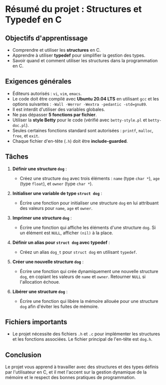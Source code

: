# Résumé du projet : Structures et Typedef en C

## Objectifs d'apprentissage
- Comprendre et utiliser les **structures** en C.
- Apprendre à utiliser **typedef** pour simplifier la gestion des types.
- Savoir quand et comment utiliser les structures dans la programmation en C.

## Exigences générales
- Éditeurs autorisés : `vi`, `vim`, `emacs`.
- Le code doit être compilé avec **Ubuntu 20.04 LTS** en utilisant `gcc` et les options suivantes : `-Wall -Werror -Wextra -pedantic -std=gnu89`.
- Il est interdit d'utiliser des variables globales.
- Ne pas dépasser **5 fonctions par fichier**.
- Utiliser la **style Betty** pour le code (vérifié avec `betty-style.pl` et `betty-doc.pl`).
- Seules certaines fonctions standard sont autorisées : `printf`, `malloc`, `free`, et `exit`.
- Chaque fichier d'en-tête (`.h`) doit être **include-guarded**.

## Tâches

1. **Définir une structure `dog`** :
   - Créez une structure `dog` avec trois éléments : `name` (type `char *`), `age` (type `float`), et `owner` (type `char *`).
   
2. **Initialiser une variable de type `struct dog`** :
   - Écrire une fonction pour initialiser une structure `dog` en lui attribuant des valeurs pour `name`, `age` et `owner`.

3. **Imprimer une structure `dog`** :
   - Écrire une fonction qui affiche les éléments d'une structure `dog`. Si un élément est `NULL`, afficher `(nil)` à la place.
   
4. **Définir un alias pour `struct dog` avec typedef** :
   - Créez un alias `dog_t` pour `struct dog` en utilisant `typedef`.

5. **Créer une nouvelle structure `dog`** :
   - Écrire une fonction qui crée dynamiquement une nouvelle structure `dog`, en copiant les valeurs de `name` et `owner`. Retourner `NULL` si l'allocation échoue.

6. **Libérer une structure `dog`** :
   - Écrire une fonction qui libère la mémoire allouée pour une structure `dog` afin d'éviter les fuites de mémoire.

## Fichiers importants
- Le projet nécessite des fichiers `.h` et `.c` pour implémenter les structures et les fonctions associées. Le fichier principal de l'en-tête est `dog.h`.

## Conclusion
Le projet vous apprend à travailler avec des structures et des types définis par l'utilisateur en C, et il met l'accent sur la gestion dynamique de la mémoire et le respect des bonnes pratiques de programmation.